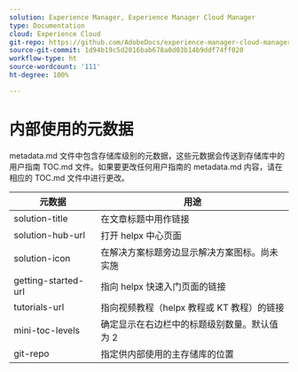 ```yaml
---
solution: Experience Manager, Experience Manager Cloud Manager
type: Documentation
cloud: Experience Cloud
git-repo: https://github.com/AdobeDocs/experience-manager-cloud-manager.zh-Hans
source-git-commit: 1d94b19c5d2016bab678a0d03b14b9ddf74ff020
workflow-type: ht
source-wordcount: '111'
ht-degree: 100%

---
```



# 内部使用的元数据

metadata.md 文件中包含存储库级别的元数据，这些元数据会传送到存储库中的用户指南 TOC.md 文件。如果要更改任何用户指南的 metadata.md 内容，请在相应的 TOC.md 文件中进行更改。

| 元数据 | 用途 |
|--- |--- |
| solution-title | 在文章标题中用作链接 |
| solution-hub-url | 打开 helpx 中心页面 |
| solution-icon | 在解决方案标题旁边显示解决方案图标。尚未实施 |
| getting-started-url | 指向 helpx 快速入门页面的链接 |
| tutorials-url | 指向视频教程（helpx 教程或 KT 教程）的链接 |
| mini-toc-levels | 确定显示在右边栏中的标题级别数量。默认值为 2 |
| git-repo | 指定供内部使用的主存储库的位置 |
